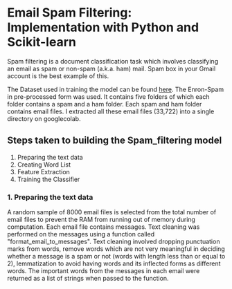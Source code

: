# **Email Spam Filtering: Implementation with Python and Scikit-learn**

Spam filtering is a document classification task which involves classifying an email as spam or non-spam (a.k.a. ham) mail. Spam box in your Gmail account is the best example of this.

The Dataset used in training the model can be found [here](https://www2.aueb.gr/users/ion/data/enron-spam/). The Enron-Spam in pre-processed form was used. It contains five folders of which each folder contains a spam and a ham folder. Each spam and ham folder contains email files. I extracted all these email files (33,722) into a single directory on googlecolab. 

## Steps taken to building the Spam_filtering model

1. Preparing the text data
2. Creating Word List
3. Feature Extraction
4. Training the Classifier

### **1. Preparing the text data**
A random sample of 8000 email files is selected from the total number of email files to prevent the RAM from running out of memory during computation. Each email file contains messages. Text cleaning was performed on the messages using a function called "format_email_to_messages". Text cleaning involved dropping punctuation marks from words, remove words which are not very meaningful in deciding whether a message is a spam or not (words with length less than or equal to 2), lemmatization to avoid having words and its inflected forms as different words. The important words from the messages in each email were returned as a list of strings when passed to the function.

